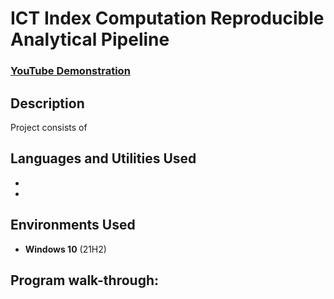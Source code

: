 <h1>ICT Index Computation Reproducible Analytical Pipeline</h1>

 ### [YouTube Demonstration](https://youtu.be/7eJexJVCqJo)

<h2>Description</h2>
Project consists of 
<br />


<h2>Languages and Utilities Used</h2>

- <b></b> 
- <b></b>

<h2>Environments Used </h2>

- <b>Windows 10</b> (21H2)

<h2>Program walk-through:</h2>




<!--
 ```diff
- text in red
+ text in green
! text in orange
# text in gray
@@ text in purple (and bold)@@
```
--!>
